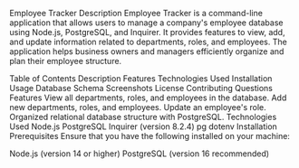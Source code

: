 Employee Tracker
Description
Employee Tracker is a command-line application that allows users to manage a company's employee database using Node.js, PostgreSQL, and Inquirer. It provides features to view, add, and update information related to departments, roles, and employees. The application helps business owners and managers efficiently organize and plan their employee structure.

Table of Contents
Description
Features
Technologies Used
Installation
Usage
Database Schema
Screenshots
License
Contributing
Questions
Features
View all departments, roles, and employees in the database.
Add new departments, roles, and employees.
Update an employee's role.
Organized relational database structure with PostgreSQL.
Technologies Used
Node.js
PostgreSQL
Inquirer (version 8.2.4)
pg
dotenv
Installation
Prerequisites
Ensure that you have the following installed on your machine:

Node.js (version 14 or higher)
PostgreSQL (version 16 recommended)